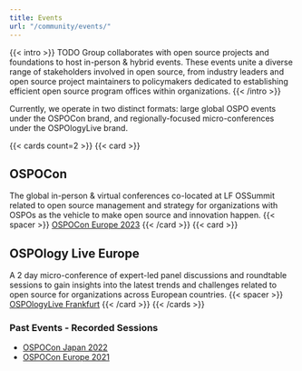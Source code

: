 ```yaml
---
title: Events
url: "/community/events/"
---
```


{{< intro >}}
TODO Group collaborates with open source projects and foundations to host in-person & hybrid events. These events unite a diverse range of stakeholders involved in open source, from industry leaders and open source project maintainers to policymakers dedicated to establishing efficient open source program offices within organizations.
{{< /intro >}}

Currently, we operate in two distinct formats: large global OSPO events under the OSPOCon brand, and regionally-focused micro-conferences under the OSPOlogyLive brand.

{{< cards count=2 >}}
{{< card >}}
## OSPOCon
The global in-person & virtual conferences co-located at LF OSSummit related to open source
management and strategy for organizations with OSPOs as the vehicle to make open source and innovation happen.
{{< spacer >}}
[OSPOCon Europe 2023](https://events.linuxfoundation.org/open-source-summit-europe/)
{{< /card >}}
{{< card >}}
## OSPOlogy Live Europe
A 2 day micro-conference of expert-led panel discussions and roundtable sessions to gain insights into the latest trends and challenges related to open source for organizations across European countries.
{{< spacer >}}
[OSPOlogyLive Frankfurt](https://community.linuxfoundation.org/events/details/lfhq-ospology-european-chapter-presents-ospologylive-frankfurt/)
{{< /card >}}
{{< /cards >}}

### Past Events - Recorded Sessions

* [OSPOCon Japan 2022](https://youtu.be/McAy3_JiB08)
* [OSPOCon Europe 2021](https://www.youtube.com/watch?v=5ML8EaXV3Vk&list=PLbzoR-pLrL6q-dYnjrPbF5in7VR4-8-ZU&ab_channel=TheLinuxFoundation)
